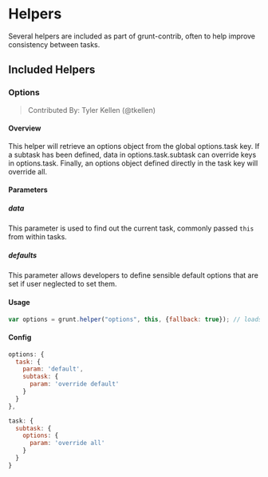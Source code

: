 # Helpers

Several helpers are included as part of grunt-contrib, often to help improve consistency between tasks.

## Included Helpers

### Options
> Contributed By: Tyler Kellen (@tkellen)

#### Overview

This helper will retrieve an options object from the global options.task key. If a subtask has been defined, data in options.task.subtask can override keys in options.task. Finally, an options object defined directly in the task key will override all.

#### Parameters

##### data

This parameter is used to find out the current task, commonly passed ```this``` from within tasks.

##### defaults

This parameter allows developers to define sensible default options that are set if user neglected to set them.

#### Usage

```javascript
var options = grunt.helper("options", this, {fallback: true}); // loads options for current task
```

#### Config


```javascript
options: {
  task: {
    param: 'default',
    subtask: {
      param: 'override default'
    }
  }
},

task: {
  subtask: {
    options: {
      param: 'override all'
    }
  }
}
```